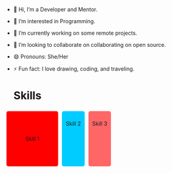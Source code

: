 - 👋 Hi, I’m a Developer and Mentor.
- 👀 I’m interested in Programming.
- 🌱 I’m currently working on some remote projects.
- 💞️ I’m looking to collaborate on collaborating on open source.
- 😄 Pronouns: She/Her
- ⚡ Fun fact: I love drawing, coding, and traveling.

  <h1>Skills</h1>

<div style="display: flex; flex-wrap: wrap;">
  <div style="background-color: red; padding: 50px; margin: 5px; border-radius: 5px;">
    <p>Skill 1</p>
  </div>
  <div style="background-color: #00ccff; padding: 10px; margin: 5px; border-radius: 5px;">
    <p>Skill 2</p>
  </div>
  <div style="background-color: #ff6666; padding: 10px; margin: 5px; border-radius: 5px;">
    <p>Skill 3</p>
  </div>
</div>

<!---
ZahraaaRezaeiii/ZahraaaRezaeiii is a ✨ special ✨ repository because its `README.md` (this file) appears on your GitHub profile.
You can click the Preview link to take a look at your changes.
--->
